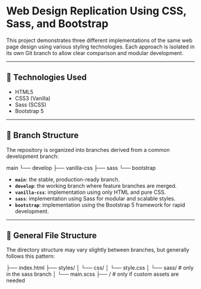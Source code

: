 # Web Design Replication Using CSS, Sass, and Bootstrap

This project demonstrates three different implementations of the same web page design using various styling technologies. Each approach is isolated in its own Git branch to allow clear comparison and modular development.

---

## 🔧 Technologies Used

- HTML5
- CSS3 (Vanilla)
- Sass (SCSS)
- Bootstrap 5

---

## 🌿 Branch Structure

The repository is organized into branches derived from a common development branch:

main
└── develop
├── vanilla-css
├── sass
└── bootstrap


- **`main`**: the stable, production-ready branch.
- **`develop`**: the working branch where feature branches are merged.
- **`vanilla-css`**: implementation using only HTML and pure CSS.
- **`sass`**: implementation using Sass for modular and scalable styles.
- **`bootstrap`**: implementation using the Bootstrap 5 framework for rapid development.

---

## 📂 General File Structure

The directory structure may vary slightly between branches, but generally follows this pattern:

├── index.html
├── styles/
│ └── css/
│   └── style.css 
│ └── sass/ # only in the sass branch
│   └── main.scss
├── / # only if custom assets are needed
